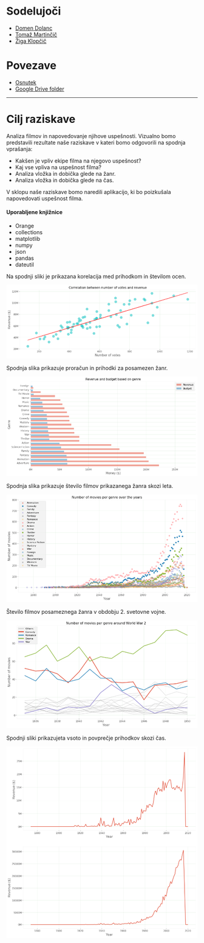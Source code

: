 # Sodelujoči
- [Domen Dolanc](https://github.com/DomenDolanc)
- [Tomaž Martinčič](https://github.com/tm1897)
- [Žiga Klopčič](https://github.com/klopcic)

# Povezave
- [Osnutek](osnutek.md)
- [Google Drive folder](https://drive.google.com/drive/folders/1vcHoJ-GEajEp0izntpg250MWi18bjNda?usp=sharing)


------------------

# Cilj raziskave
Analiza filmov in napovedovanje njihove uspešnosti.
Vizualno bomo predstavili rezultate naše raziskave v kateri bomo odgovorili na spodnja vprašanja:

- Kakšen je vpliv ekipe filma na njegovo uspešnost?
- Kaj vse vpliva na uspešnost filma?
- Analiza vložka in dobička glede na žanr.
- Analiza vložka in dobička glede na čas.

V sklopu naše raziskave bomo naredili aplikacijo, ki bo poizkušala napovedovati uspešnost filma.

#### Uporabljene knjižnice

- Orange
- collections
- matplotlib
- numpy
- json
- pandas
- dateutil

Na spodnji sliki je prikazana korelacija med prihodkom in številom ocen.

![png](readme_images/output_4_0.png)

Spodnja slika prikazuje proračun in prihodki za posamezen žanr.

![png](readme_images/output_6_0.png)


Spodnja slika prikazuje število filmov prikazanega žanra skozi leta.

![png](readme_images/output_8_0.png)

Število filmov posameznega žanra v obdobju 2. svetovne vojne.

![png](readme_images/output_9_0.png)

Spodnji sliki prikazujeta vsoto in povprečje prihodkov skozi čas.

![png](readme_images/output_10_0.png)
